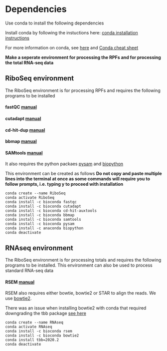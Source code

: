 # Dependencies
Use conda to install the following dependencies

Install conda by following the instuctions here:
[conda installation instructions](https://conda.io/projects/conda/en/latest/user-guide/install/linux.html)

For more information on conda, see [here](https://towardsdatascience.com/getting-started-with-python-environments-using-conda-32e9f2779307) and [Conda cheat sheet](https://docs.conda.io/projects/conda/en/4.6.0/_downloads/52a95608c49671267e40c689e0bc00ca/conda-cheatsheet.pdf)

**Make a seperate environment for processing the RPFs and for processing the total RNA-seq data**

## RiboSeq environment
The RiboSeq environment is for processing RPFs and requires the following programs to be installed
#### fastQC [manual](https://www.bioinformatics.babraham.ac.uk/projects/fastqc/)
#### cutadapt [manual](https://cutadapt.readthedocs.io/en/stable/guide.html)
#### cd-hit-dup [manual](https://github.com/weizhongli/cdhit/wiki/3.-User's-Guide#cdhitdup)
#### bbmap [manual](https://jgi.doe.gov/data-and-tools/bbtools/bb-tools-user-guide/bbmap-guide/)
#### SAMtools [manual](http://www.htslib.org/doc/samtools.html)

It also requires the python packaes [pysam](https://github.com/pysam-developers/pysam) and [biopython](https://biopython.org/)

This environment can be created as follows
**Do not copy and paste multiple lines into the terminal at once as some commands will require you to follow prompts, i.e. typing y to proceed with installation**

```console
conda create --name RiboSeq
conda activate RiboSeq
conda install -c bioconda fastqc
conda install -c bioconda cutadapt
conda install -c bioconda cd-hit-auxtools
conda install -c bioconda bbmap
conda install -c bioconda samtools
conda install -c bioconda pysam
conda install -c anaconda biopython
conda deactivate
```

## RNAseq environment
The RiboSeq environment is for processing totals and requires the following programs to be installed. This environment can also be used to process standard RNA-seq data
#### RSEM [manual](https://deweylab.github.io/RSEM/README.html)
RSEM also requires either bowtie, bowtie2 or STAR to align the reads. We use [bowtie2](http://bowtie-bio.sourceforge.net/bowtie2/manual.shtml).

There was an issue when installing bowtie2 with conda that required downgrading the tbb package [see here](https://www.biostars.org/p/494922/)
```console
conda create --name RNAseq
conda activate RNAseq
conda install -c bioconda rsem
conda install -c bioconda bowtie2
conda install tbb=2020.2
conda deactivate
```



